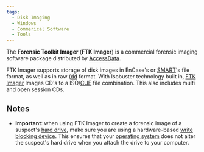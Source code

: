 ```yaml
---
tags:
  - Disk Imaging
  - Windows
  - Commerical Software
  - Tools
---
```

The **Forensic Toolkit Imager** (**FTK Imager**) is a commercial
forensic imaging software package distributed by
[AccessData](accessdata.md).

FTK Imager supports storage of disk images in EnCase's or
[SMART](smart.md)'s file format, as well as in raw
([dd](dd.md) format. With Isobuster technology built in, [FTK
Imager](ftk_imager.md) Images CD's to a
ISO/[CUE](cue_sheet_format.md) file combination. This also
includes multi and open session CDs.

## Notes

- **Important**: when using FTK Imager to create a forensic image of a
  suspect's [hard drive](hard_drive.md), make sure you are using
  a hardware-based [write blocking device](write_blockers.md).
  This ensures that your [operating system](operating_system.md)
  does not alter the suspect's hard drive when you attach the drive to
  your computer.
